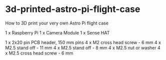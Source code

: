 # 3d-printed-astro-pi-flight-case
How to 3D print your very own Astro Pi flight case

1 x Raspberry Pi
1 x Camera Module
1 x Sense HAT

1 x 2x20 pin PCB header, 150 mm pins
4 x M2 cross head screw - 6 mm
4 x M2.5 stand off - 11 mm
4 x M2.5 stand off - 8 mm
4 x M2.5 nut or washer
4 x M2.5 cross head screw - 6 mm

